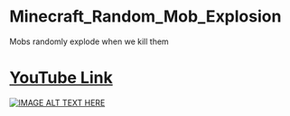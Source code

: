 # Minecraft_Random_Mob_Explosion
Mobs randomly explode when we kill them
# [YouTube Link](https://youtu.be/AsYtpM-M3Rs)
[![IMAGE ALT TEXT HERE](https://i.ytimg.com/vi/AsYtpM-M3Rs/maxresdefault.jpg)](https://youtu.be/AsYtpM-M3Rs)
